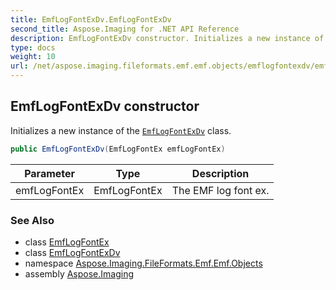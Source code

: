 ```yaml
---
title: EmfLogFontExDv.EmfLogFontExDv
second_title: Aspose.Imaging for .NET API Reference
description: EmfLogFontExDv constructor. Initializes a new instance of the EmfLogFontExDv class
type: docs
weight: 10
url: /net/aspose.imaging.fileformats.emf.emf.objects/emflogfontexdv/emflogfontexdv/
---
```

## EmfLogFontExDv constructor

Initializes a new instance of the [`EmfLogFontExDv`](../) class.

```csharp
public EmfLogFontExDv(EmfLogFontEx emfLogFontEx)
```

| Parameter | Type | Description |
| --- | --- | --- |
| emfLogFontEx | EmfLogFontEx | The EMF log font ex. |

### See Also

* class [EmfLogFontEx](../../emflogfontex/)
* class [EmfLogFontExDv](../)
* namespace [Aspose.Imaging.FileFormats.Emf.Emf.Objects](../../emflogfontexdv/)
* assembly [Aspose.Imaging](../../../)


